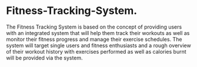 # Fitness-Tracking-System.
The Fitness Tracking System is based on the concept of providing users with an integrated system that will help them track their workouts as well as monitor their fitness progress and manage their exercise schedules. The system will target single users and fitness enthusiasts and a rough overview of their workout history with exercises performed as well as calories burnt will be provided via the system.
